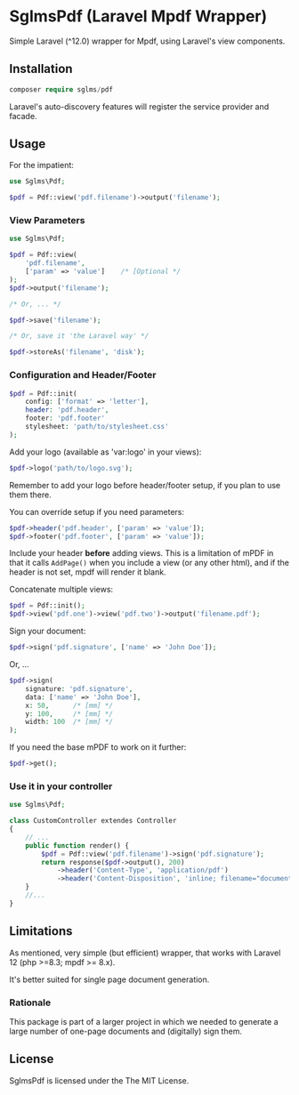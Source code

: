 # SglmsPdf (Laravel Mpdf Wrapper)

Simple Laravel (^12.0) wrapper for Mpdf, using Laravel's view components.

## Installation

```php
composer require sglms/pdf
```

Laravel's auto-discovery features will register the service provider and facade.


## Usage

For the impatient:

```php
use Sglms\Pdf;

$pdf = Pdf::view('pdf.filename')->output('filename');
```

### View Parameters


```php
use Sglms\Pdf;

$pdf = Pdf::view(
	'pdf.filename',
	['param' => 'value']	/* [Optional */
);
$pdf->output('filename');

/* Or, ... */

$pdf->save('filename');

/* Or, save it 'the Laravel way' */

$pdf->storeAs('filename', 'disk');
```

### Configuration and Header/Footer


```php
$pdf = Pdf::init(
	config: ['format' => 'letter'],
	header: 'pdf.header',
	footer: 'pdf.footer'
	stylesheet: 'path/to/stylesheet.css'
);
```
Add your logo (available as 'var:logo' in your views):

```php
$pdf->logo('path/to/logo.svg');
```

Remember to add your logo before header/footer setup, if you plan to use them there.

You can override setup if you need parameters:

```php
$pdf->header('pdf.header', ['param' => 'value']);
$pdf->footer('pdf.footer', ['param' => 'value']);
```

Include your header **before** adding views. This is a limitation of mPDF in that it calls `AddPage()` when you include a view (or any other html), and if the header is not set, mpdf will render it blank.


Concatenate multiple views:

```php
$pdf = Pdf::init();
$pdf->view('pdf.one')->view('pdf.two')->output('filename.pdf');
```

Sign your document:

```php
$pdf->sign('pdf.signature', ['name' => 'John Doe']);
```

Or, ...


```php
$pdf->sign(
	signature: 'pdf.signature',
	data: ['name' => 'John Doe'],
	x: 50,		/* [mm] */
	y: 100,		/* [mm] */
	width: 100	/* [mm] */
);
```

If you need the base mPDF to work on it further:

```php
$pdf->get();
```



### Use it in your controller

```php
use Sglms\Pdf;

class CustomController extendes Controller
{
	// ...
	public function render() {
        $pdf = Pdf::view('pdf.filename')->sign('pdf.signature');
        return response($pdf->output(), 200)
        	->header('Content-Type', 'application/pdf')
         	->header('Content-Disposition', 'inline; filename="document.pdf"');
    }
    //...
}
```



## Limitations

As mentioned, very simple (but efficient) wrapper, that works with Laravel 12 (php >=8.3; mpdf >= 8.x).

It's better suited for single page document generation.

### Rationale

This package is part of a larger project in which we needed to generate a large number of one-page documents and (digitally) sign them.

## License

SglmsPdf is licensed under the The MIT License.